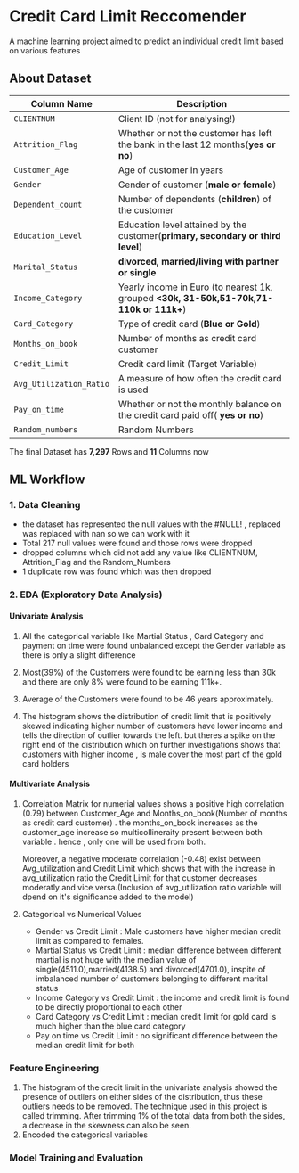 # Credit Card Limit Reccomender
A machine learning project aimed to  predict an individual credit limit based on various features



## About Dataset
| Column Name      | Description                        |
|------------------|------------------------------------|
| `CLIENTNUM` | Client ID (not for analysing!) |
| `Attrition_Flag` | Whether or not the customer has left the bank in the last 12 months(**yes or no**) |
| `Customer_Age` | Age of customer in years |
| `Gender` | Gender of customer (**male or female**) |
| `Dependent_count` | Number of dependents (**children**) of the customer |
| `Education_Level` | Education level attained by the customer(**primary, secondary or third level**)|
| `Marital_Status` | **divorced, married/living with partner or single**  |
| `Income_Category` | Yearly income in Euro (to nearest 1k, grouped **<30k, 31-50k,51-70k,71-110k or 111k+**)|
| `Card_Category` | Type of credit card (**Blue or Gold**) |
| `Months_on_book` | Number of months as credit card customer |
| `Credit_Limit` | Credit card limit (Target Variable)|
| `Avg_Utilization_Ratio` | A measure of how often the credit card is used |
| `Pay_on_time` | Whether or not the monthly balance on the credit card paid off( **yes or no**) |
|`Random_numbers`| Random Numbers |

The final Dataset has **7,297** Rows and **11** Columns now


## ML Workflow
### 1. Data Cleaning
- the dataset has represented the null values with the #NULL! , replaced was replaced  with nan so we can work with it
- Total 217 null values were found and those rows were dropped
- dropped columns which did not add any value like CLIENTNUM, Attrition_Flag and the Random_Numbers
-  1 duplicate row was found which was then dropped

### 2. EDA (Exploratory Data Analysis) 
#### Univariate Analysis
1)  All the categorical variable like Martial Status , Card Category and payment on time were found unbalanced except the Gender variable as there is only a slight difference
    
2)  Most(39%) of the Customers were found to be earning less than 30k and there are only 8% were found to be earning 111k+.
3)  Average of the Customers were found to be 46 years approximately.
4)  The histogram shows the distribution of credit limit that is positively skewed indicating higher number of customers have lower income and tells the direction of outlier towards the left.
but theres a spike on the right end of the distribution which on further investigations shows that customers with higher income , is male cover the most part of the gold card holders

#### Multivariate Analysis
1) Correlation Matrix for numerial values shows a positive high correlation (0.79)     between Customer_Age and Months_on_book(Number of months as credit card             customer) . the months_on_book increases as the customer_age increase so            multicollineraity present between both variable . hence , only one will be used from both.

   Moreover, a negative moderate correlation (-0.48)  exist between                    Avg_utilization and Credit Limit which shows that with the increase in              avg_utilization ratio the Credit Limit for that customer decreases moderatly        and vice versa.(Inclusion of avg_utilization ratio variable will dpend on it's      significance added to the model)

2) Categorical vs Numerical Values
   - Gender vs Credit Limit : Male customers have higher median credit limit as          compared to females.
   - Martial Status vs Credit Limit : median difference between different martial
     is not huge with the median value of single(4511.0),married(4138.5) and divorced(4701.0), inspite of imbalanced number of customers belonging to different marital status
   - Income Category vs Credit Limit : the income and credit limit is found to be        directly proportional to each other
   - Card Category vs Credit Limit : median credit limit for gold card is much           higher than the blue card category
   - Pay on time vs Credit Limit : no significant difference between the median
     credit limit for both

### Feature Engineering 
1) The histogram of the credit limit in the univariate analysis showed the presence of outliers on either sides of the distribution, thus these outliers needs to be removed. The technique used in this project is called trimming. After trimming 1% of the total data from both the sides, a decrease in the skewness can also be seen.
2) Encoded the categorical variables

### Model Training and Evaluation
